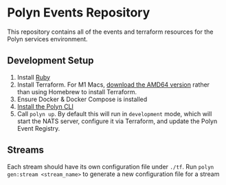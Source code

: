 # Polyn Events Repository

This repository contains all of the events and terraform resources for the Polyn services
environment.

## Development Setup

1. Install [Ruby]()
2. Install Terraform. For M1 Macs, [download the AMD64 version](https://www.terraform.io/downloads)
   rather than using Homebrew to install Terraform.
3. Ensure Docker & Docker Compose is installed
4. [Install the Polyn CLI]()
5. Call `polyn up`. By default this will run in `development` mode, which will start the NATS
   server, configure it via Terraform, and update the Polyn Event Registry.

## Streams

Each stream should have its own configuration file under `./tf`. Run `polyn gen:stream <stream_name>` to generate a new configuration file for a stream